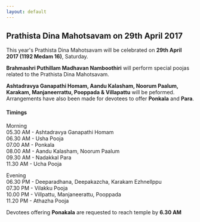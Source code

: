 ```yaml
---
layout: default
---
```

## Prathista Dina Mahotsavam on 29th April 2017

This year's Prathista Dina Mahotsavam will be celebrated on **29th April 2017 (1192 Medam 16)**, Saturday. 

**Brahmashri Puthillam Madhavan Namboothiri** will perform special poojas related to the Prathista Dina Mahotsavam. 

**Ashtadravya Ganapathi Homam, Aandu Kalasham, Noorum Paalum, Karakam, Manjaneerrattu, Pooppada & Villapattu** will be peformed. Arrangements have also been made for devotees to offer **Ponkala** and **Para**.

#### Timings
Morning<br /> 
05.30 AM - Ashtadravya Ganapathi Homam<br />
06.30 AM - Usha Pooja<br />
07.00 AM - Ponkala<br />
08.00 AM - Aandu Kalasham, Noorum Paalum<br />
09.30 AM - Nadakkal Para<br />
11.30 AM - Ucha Pooja<br />

Evening<br />
06.30 PM - Deeparadhana, Deepakazcha, Karakam Ezhnellppu<br />
07.30 PM - Vilakku Pooja<br />
10.00 PM - Villpattu, Manjaneerattu, Pooppada<br />
11.20 PM - Athazha Pooja<br />

Devotees offering **Ponakala** are requested to reach temple by **6.30 AM**
